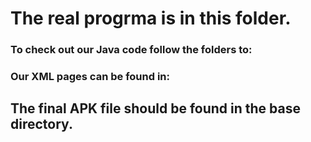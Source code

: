 # The real progrma is in this folder. 

### To check out our Java code follow the folders to:

### Our XML pages can be found in:

## The final APK file should be found in the base directory.
